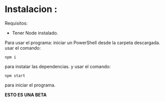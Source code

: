 
# Instalacion : 

Requisitos:   
- Tener Node instalado.

Para usar el programa: 
iniciar un PowerShell desde la carpeta descargada.
usar el comando:

    npm i 
    
para instalar las dependencias.
y usar el comando:

    npm start

para iniciar el programa.


**ESTO ES UNA BETA**
